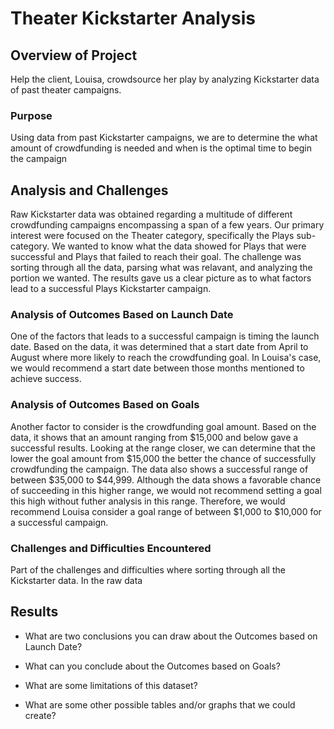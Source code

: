 # Theater Kickstarter Analysis

## Overview of Project

Help the client, Louisa, crowdsource her play by analyzing Kickstarter data of past theater campaigns.

### Purpose

Using data from past Kickstarter campaigns, we are to determine the what amount of crowdfunding is needed and when is the optimal time to begin the campaign

## Analysis and Challenges

Raw Kickstarter data was obtained regarding a multitude of different crowdfunding campaigns encompassing a span of a few years. Our primary interest were focused on the Theater category, specifically the Plays sub-category. We wanted to know what the data showed for Plays that were successful and Plays that failed to reach their goal. The challenge was sorting through all the data, parsing what was relavant, and analyzing the portion we wanted. The results gave us a clear picture as to what factors lead to a successful Plays Kickstarter campaign.

### Analysis of Outcomes Based on Launch Date

One of the factors that leads to a successful campaign is timing the launch date. Based on the data, it was determined that a start date from April to August where more likely to reach the crowdfunding goal. In Louisa's case, we would recommend a start date between those months mentioned to achieve success.

### Analysis of Outcomes Based on Goals

Another factor to consider is the crowdfunding goal amount. Based on the data, it shows that an amount ranging from $15,000 and below gave a successful results. Looking at the range closer, we can determine that the lower the goal amount from $15,000 the better the chance of successfully crowdfunding the campaign. The data also shows a successful range of between $35,000 to $44,999. Although the data shows a favorable chance of succeeding in this higher range, we would not recommend setting a goal this high without futher analysis in this range. Therefore, we would recommend Louisa consider a goal range of between $1,000 to $10,000 for a successful campaign.

### Challenges and Difficulties Encountered

Part of the challenges and difficulties where sorting through all the Kickstarter data. In the raw data 

## Results

- What are two conclusions you can draw about the Outcomes based on Launch Date?

- What can you conclude about the Outcomes based on Goals?

- What are some limitations of this dataset?

- What are some other possible tables and/or graphs that we could create?
